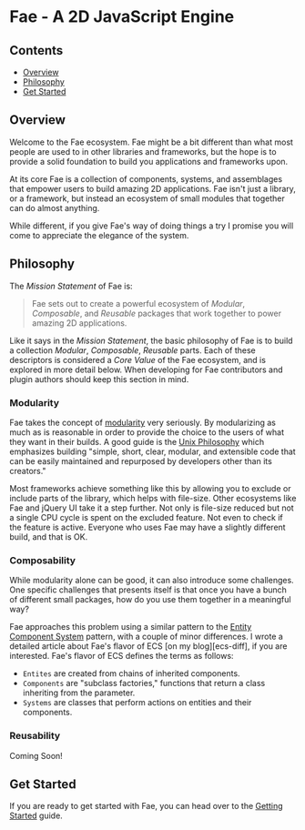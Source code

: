 # Fae - A 2D JavaScript Engine

## Contents

- [Overview](#overview)
- [Philosophy](#philosophy)
- [Get Started](#start)

<a name="overview"></a>
## Overview

Welcome to the Fae ecosystem. Fae might be a bit different than what most people are used to
in other libraries and frameworks, but the hope is to provide a solid foundation to build
you applications and frameworks upon.

At its core Fae is a collection of components, systems, and assemblages that empower users to
build amazing 2D applications. Fae isn't just a library, or a framework, but instead an ecosystem
of small modules that together can do almost anything.

While different, if you give Fae's way of doing things a try I promise you will come to appreciate
the elegance of the system.

<a name="philosophy"></a>
## Philosophy

The *Mission Statement* of Fae is:

> Fae sets out to create a powerful ecosystem of *Modular*, *Composable*, and *Reusable*
> packages that work together to power amazing 2D applications.

Like it says in the *Mission Statement*, the basic philosophy of Fae is to build a collection
*Modular*, *Composable*, *Reusable* parts. Each of these descriptors is considered a
*Core Value* of the Fae ecosystem, and is explored in more detail below. When developing for
Fae contributors and plugin authors should keep this section in mind.

### Modularity

Fae takes the concept of [modularity][modularity] very seriously. By modularizing as much as
is reasonable in order to provide the choice to the users of what they want in their builds.
A good guide is the [Unix Philosophy][unix-phil] which emphasizes building "simple, short,
clear, modular, and extensible code that can be easily maintained and repurposed by
developers other than its creators."

Most frameworks achieve something like this by allowing you to exclude or include parts of the
library, which helps with file-size. Other ecosystems like Fae and jQuery UI take it a step
further. Not only is file-size reduced but not a single CPU cycle is spent on the excluded
feature. Not even to check if the feature is active. Everyone who uses Fae may have a slightly
different build, and that is OK.

### Composability

While modularity alone can be good, it can also introduce some challenges. One specific
challenges that presents itself is that once you have a bunch of different small packages, how
do you use them together in a meaningful way?

Fae approaches this problem using a similar pattern to the [Entity Component System][ecs]
pattern, with a couple of minor differences. I wrote a detailed article about Fae's flavor
of ECS [on my blog][ecs-diff], if you are interested. Fae's flavor of ECS defines the terms
as follows:

- `Entites` are created from chains of inherited components.
- `Components` are "subclass factories," functions that return a class inheriting from
the parameter.
- `Systems` are classes that perform actions on entities and their components.

<!-- TODO: Talk about why we chose to represent components like this. Mention compat with
familiar class-oriented thought processes and applications.
-->

### Reusability

Coming Soon!

<a name="start"></a>
## Get Started

If you are ready to get started with Fae, you can head over to the [Getting Started][start]
guide.

<!-- Links -->

[start]: GettingStarted.md
[modularity]: https://en.wikipedia.org/wiki/Modularity
[unix-phil]: https://en.wikipedia.org/wiki/Unix_philosophy
[ecs]: https://en.wikipedia.org/wiki/Entity_component_system
[esc-diff]: https://englercj.github.io/2016/08/24/composition-ecs/
